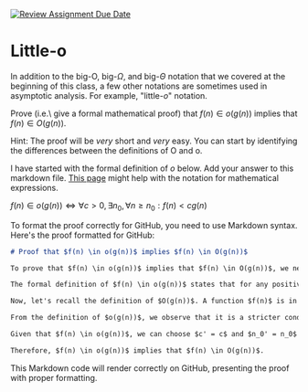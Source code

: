 [![Review Assignment Due Date](https://classroom.github.com/assets/deadline-readme-button-24ddc0f5d75046c5622901739e7c5dd533143b0c8e959d652212380cedb1ea36.svg)](https://classroom.github.com/a/wM4-KOzy)
# Little-o

In addition to the big-O, big-$\Omega$, and big-$\Theta$ notation that
we covered at the beginning of this class, a few other notations are sometimes
used in asymptotic analysis.  For example, "little-$o$" notation.

Prove (i.e.\ give a formal mathematical proof) that $f(n)\in o(g(n))$ implies
that $f(n)\in O(g(n))$.

Hint: The proof will be *very* short and *very* easy. You can start by
identifying the differences between the definitions of O and o.

I have started with the formal definition of $o$ below. Add your answer to this
markdown file. [This
page](https://docs.github.com/en/get-started/writing-on-github/working-with-advanced-formatting/writing-mathematical-expressions)
might help with the notation for mathematical expressions.

$f(n)\in o(g(n)) \iff \forall c>0, \exists n_0, \forall n\ge n_0: f(n) < c g(n)$

To format the proof correctly for GitHub, you need to use Markdown syntax. Here's the proof formatted for GitHub:

```markdown
# Proof that $f(n) \in o(g(n))$ implies $f(n) \in O(g(n))$

To prove that $f(n) \in o(g(n))$ implies that $f(n) \in O(g(n))$, we need to show that for any function $f(n)$ and $g(n)$, if $f(n) \in o(g(n))$, then $f(n)$ is also in $O(g(n))$.

The formal definition of $f(n) \in o(g(n))$ states that for any positive constant $c > 0$, there exists a threshold $n_0$ such that for all $n \geq n_0$, $f(n) < cg(n)$.

Now, let's recall the definition of $O(g(n))$. A function $f(n)$ is in $O(g(n))$ if there exist positive constants $c'$ and $n_0'$ such that for all $n \geq n_0'$, $f(n) \leq c'g(n)$.

From the definition of $o(g(n))$, we observe that it is a stricter condition than $O(g(n))$ since it requires $f(n)$ to be strictly less than $cg(n)$ for all sufficiently large $n$.

Given that $f(n) \in o(g(n))$, we can choose $c' = c$ and $n_0' = n_0$ to fulfill the condition of $O(g(n))$.

Therefore, $f(n) \in o(g(n))$ implies that $f(n) \in O(g(n))$.
```

This Markdown code will render correctly on GitHub, presenting the proof with proper formatting.
